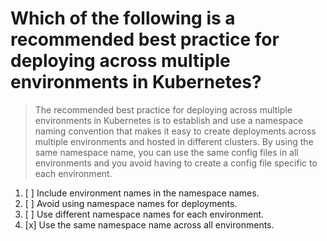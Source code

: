 # Which of the following is a recommended best practice for deploying across multiple environments in Kubernetes?

> The recommended best practice for deploying across multiple environments in Kubernetes is to establish and use a namespace naming convention that makes it easy to create deployments across multiple environments and hosted in different clusters. By using the same namespace name, you can use the same config files in all environments and you avoid having to create a config file specific to each environment.

1. [ ] Include environment names in the namespace names.
1. [ ] Avoid using namespace names for deployments.
1. [ ] Use different namespace names for each environment.
1. [x] Use the same namespace name across all environments.
